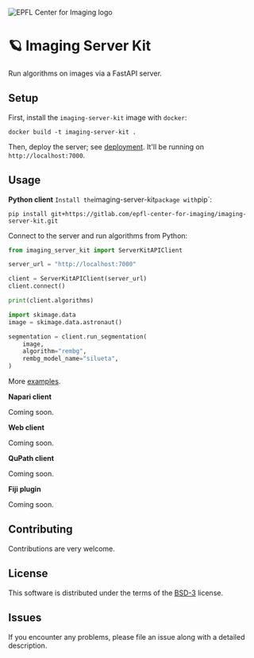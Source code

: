 ![EPFL Center for Imaging logo](https://imaging.epfl.ch/resources/logo-for-gitlab.svg)
# 🪐 Imaging Server Kit

Run algorithms on images via a FastAPI server.

## Setup

First, install the `imaging-server-kit` image with `docker`:

```
docker build -t imaging-server-kit .
```

Then, deploy the server; see [deployment](./deployment/README.md). It'll be running on `http://localhost:7000`.

## Usage

**Python client**
`
Install the `imaging-server-kit` package with `pip`:

```
pip install git+https://gitlab.com/epfl-center-for-imaging/imaging-server-kit.git
```

Connect to the server and run algorithms from Python:

```python
from imaging_server_kit import ServerKitAPIClient

server_url = "http://localhost:7000"

client = ServerKitAPIClient(server_url)
client.connect()

print(client.algorithms)

import skimage.data
image = skimage.data.astronaut()

segmentation = client.run_segmentation(
    image,
    algorithm="rembg",
    rembg_model_name="silueta",
)
```

More [examples](./examples/).

**Napari client**

Coming soon.

**Web client**

Coming soon.

**QuPath client**

Coming soon.

**Fiji plugin**

Coming soon.

## Contributing

Contributions are very welcome.

## License

This software is distributed under the terms of the [BSD-3](http://opensource.org/licenses/BSD-3-Clause) license.

## Issues

If you encounter any problems, please file an issue along with a detailed description.
